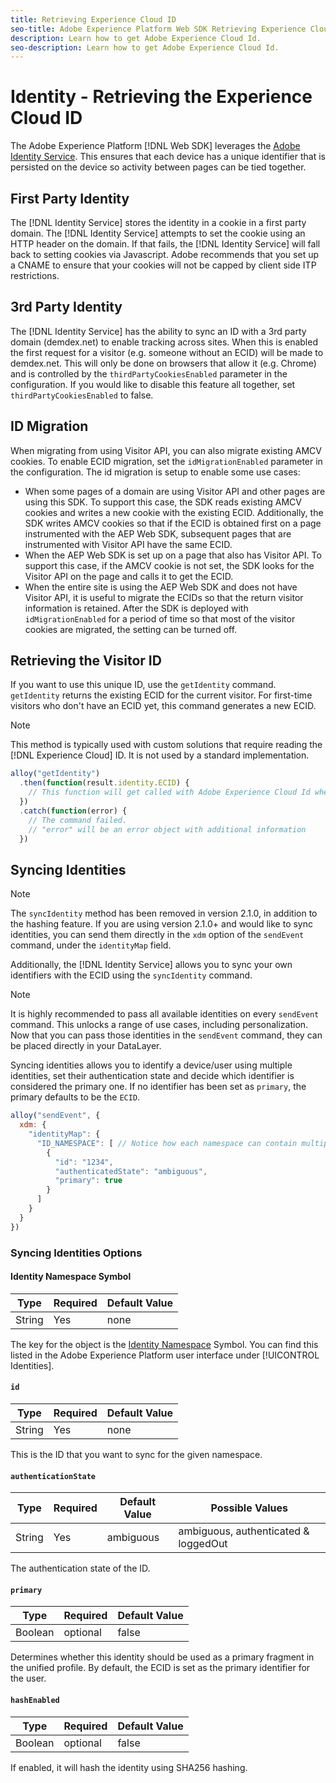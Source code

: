 ```yaml
---
title: Retrieving Experience Cloud ID
seo-title: Adobe Experience Platform Web SDK Retrieving Experience Cloud ID
description: Learn how to get Adobe Experience Cloud Id.
seo-description: Learn how to get Adobe Experience Cloud Id.
---
```


# Identity - Retrieving the Experience Cloud ID

The Adobe Experience Platform [!DNL Web SDK] leverages the [Adobe Identity Service](../../identity-service/ecid.md). This ensures that each device has a unique identifier that is persisted on the device so activity between pages can be tied together.

## First Party Identity

The [!DNL Identity Service] stores the identity in a cookie in a first party domain. The [!DNL Identity Service] attempts to set the cookie using an HTTP header on the domain. If that fails, the [!DNL Identity Service] will fall back to setting cookies via Javascript. Adobe recommends that you set up a CNAME to ensure that your cookies will not be capped by client side ITP restrictions.

## 3rd Party Identity

The [!DNL Identity Service] has the ability to sync an ID with a 3rd party domain (demdex.net) to enable tracking across sites. When this is enabled the first request for a visitor (e.g. someone without an ECID) will be made to demdex.net. This will only be done on browsers that allow it (e.g. Chrome) and is controlled by the `thirdPartyCookiesEnabled` parameter in the configuration. If you would like to disable this feature all together, set `thirdPartyCookiesEnabled` to false.

## ID Migration

When migrating from using Visitor API, you can also migrate existing AMCV cookies. To enable ECID migration, set the `idMigrationEnabled` parameter in the configuration. The id migration is setup to enable some use cases:

* When some pages of a domain are using Visitor API and other pages are using this SDK. To support this case, the SDK reads existing AMCV cookies and writes a new cookie with the existing ECID. Additionally, the SDK writes AMCV cookies so that if the ECID is obtained first on a page instrumented with the AEP Web SDK, subsequent pages that are instrumented with Visitor API have the same ECID.
* When the AEP Web SDK is set up on a page that also has Visitor API. To support this case, if the AMCV cookie is not set, the SDK looks for the Visitor API on the page and calls it to get the ECID.
* When the entire site is using the AEP Web SDK and does not have Visitor API, it is useful to migrate the ECIDs so that the return visitor information is retained. After the SDK is deployed with `idMigrationEnabled` for a period of time so that most of the visitor cookies are migrated, the setting can be turned off.

## Retrieving the Visitor ID

If you want to use this unique ID, use the `getIdentity` command. `getIdentity` returns the existing ECID for the current visitor. For first-time visitors who don't have an ECID yet, this command generates a new ECID.

>[!NOTE]
>
>This method is typically used with custom solutions that require reading the [!DNL Experience Cloud] ID. It is not used by a standard implementation.

```javascript
alloy("getIdentity")
  .then(function(result.identity.ECID) {
    // This function will get called with Adobe Experience Cloud Id when the command promise is resolved
  })
  .catch(function(error) {
    // The command failed.
    // "error" will be an error object with additional information
  })
```

## Syncing Identities

>[!NOTE]
>
>The `syncIdentity` method has been removed in version 2.1.0, in addition to the hashing feature. If you are using version 2.1.0+ and would like to sync identities, you can send them directly in the `xdm` option of the `sendEvent` command, under the `identityMap` field.

Additionally, the [!DNL Identity Service] allows you to sync your own identifiers with the ECID using the `syncIdentity` command.

>[!NOTE]
>
>It is highly recommended to pass all available identities on every `sendEvent` command. This unlocks a range of use cases, including personalization. Now that you can pass those identities in the `sendEvent` command, they can be placed directly in your DataLayer.

Syncing identities allows you to identify a device/user using multiple identities, set their authentication state and decide which identifier is considered the primary one. If no identifier has been set as `primary`, the primary defaults to be the `ECID`.

```javascript
alloy("sendEvent", {
  xdm: {
    "identityMap": {
      "ID_NAMESPACE": [ // Notice how each namespace can contain multiple identifiers.
        {
          "id": "1234",
          "authenticatedState": "ambiguous",
          "primary": true
        }
      ]
    }
  }
})
```


### Syncing Identities Options

#### Identity Namespace Symbol

| **Type** | **Required** | **Default Value** |
| -------- | ------------ | ----------------- |
| String   | Yes          | none              |

The key for the object is the [Identity Namespace](../../identity-service/namespaces.md) Symbol. You can find this listed in the Adobe Experience Platform user interface under [!UICONTROL Identities].

#### `id`

| **Type** | **Required** | **Default Value** |
| -------- | ------------ | ----------------- |
| String   | Yes          | none              |

This is the ID that you want to sync for the given namespace.

#### `authenticationState`

| **Type** | **Required** | **Default Value** | **Possible Values** |
| -------- | ------------ | ----------------- | ------------------------------------ |
| String   | Yes          | ambiguous         | ambiguous, authenticated & loggedOut |

The authentication state of the ID.

#### `primary`

| **Type** | **Required** | **Default Value** |
| -------- | ------------ | ----------------- |
| Boolean  | optional     | false             |

Determines whether this identity should be used as a primary fragment in the unified profile. By default, the ECID is set as the primary identifier for the user.

#### `hashEnabled`

| **Type** | **Required** | **Default Value** |
| -------- | ------------ | ----------------- |
| Boolean  | optional     | false             |

If enabled, it will hash the identity using SHA256 hashing.
